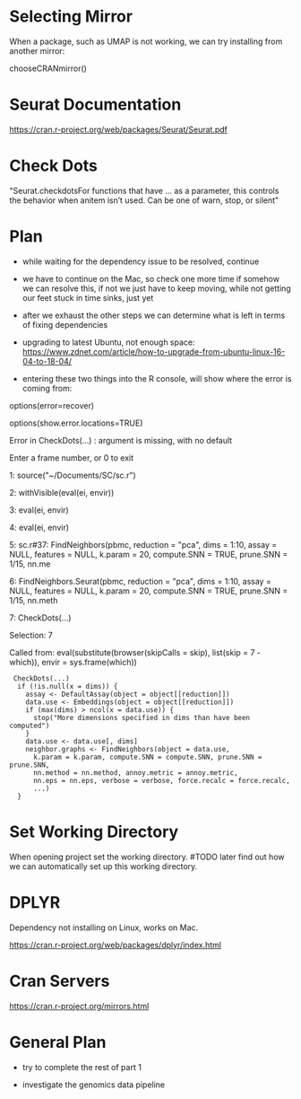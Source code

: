 # Selecting Mirror

When a package, such as UMAP is not working, we can try installing from another mirror:

chooseCRANmirror()

# Seurat Documentation

https://cran.r-project.org/web/packages/Seurat/Seurat.pdf

# Check Dots

"Seurat.checkdotsFor functions that have ...  as a parameter, this controls the behavior when anitem isn’t used. Can be one of warn, stop, or silent"

# Plan

- while waiting for the dependency issue to be resolved, continue

- we have to continue on the Mac, so check one more time if somehow we can resolve this, if not we just have to keep moving, while not getting our feet stuck in time sinks, just yet

- after we exhaust the other steps we can determine what is left in terms of fixing dependencies

- upgrading to latest Ubuntu, not enough space: https://www.zdnet.com/article/how-to-upgrade-from-ubuntu-linux-16-04-to-18-04/

- entering these two things into the R console, will show where the error is coming from:

options(error=recover) 

options(show.error.locations=TRUE)

Error in CheckDots(...) : argument is missing, with no default

Enter a frame number, or 0 to exit   

1: source("~/Documents/SC/sc.r")

2: withVisible(eval(ei, envir))

3: eval(ei, envir)

4: eval(ei, envir)

5: sc.r#37: FindNeighbors(pbmc, reduction = "pca", dims = 1:10, assay = NULL, features = NULL, k.param = 20, compute.SNN = TRUE, prune.SNN = 1/15, nn.me

6: FindNeighbors.Seurat(pbmc, reduction = "pca", dims = 1:10, assay = NULL, features = NULL, k.param = 20, compute.SNN = TRUE, prune.SNN = 1/15, nn.meth

7: CheckDots(...)

Selection: 7

Called from: eval(substitute(browser(skipCalls = skip), list(skip = 7 - which)), 
    envir = sys.frame(which))
    

     CheckDots(...)
      if (!is.null(x = dims)) {
        assay <- DefaultAssay(object = object[[reduction]])
        data.use <- Embeddings(object = object[[reduction]])
        if (max(dims) > ncol(x = data.use)) {
          stop("More dimensions specified in dims than have been computed")
        }
        data.use <- data.use[, dims]
        neighbor.graphs <- FindNeighbors(object = data.use, 
          k.param = k.param, compute.SNN = compute.SNN, prune.SNN = prune.SNN, 
          nn.method = nn.method, annoy.metric = annoy.metric, 
          nn.eps = nn.eps, verbose = verbose, force.recalc = force.recalc, 
          ...)
      }



# Set Working Directory

When opening project set the working directory. #TODO later find out how we can automatically set up this working directory.

# DPLYR

Dependency not installing on Linux, works on Mac.

https://cran.r-project.org/web/packages/dplyr/index.html


# Cran Servers

https://cran.r-project.org/mirrors.html


# General Plan

- try to complete the rest of part 1

- investigate the genomics data pipeline

